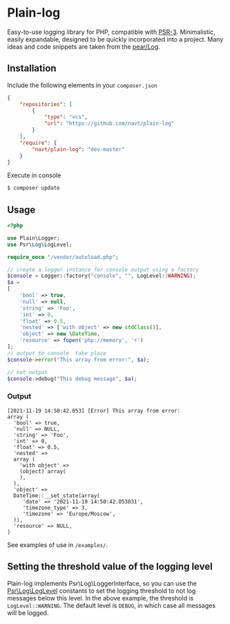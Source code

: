 # Plain-log
Easy-to-use logging library for PHP, compatible with [PSR-3](https://github.com/php-fig/fig-standards/blob/master/accepted/PSR-3-logger-interface.md). Minimalistic, easily expandable, designed to be quickly incorporated into a project. Many ideas and code snippets are taken from the [pear/Log](https://github.com/pear/Log).
## Installation
Include the following elements in your `composer.json`
```json
{
    "repositories": [
        {
            "type": "vcs",
            "url": "https://github.com/navt/plain-log"
        }
    ],
    "require": {
        "navt/plain-log": "dev-master"
    }
}
```
Execute in console
```bash
$ composer update
```
## Usage
```php
<?php

use Plain\Logger;
use Psr\Log\LogLevel;

require_once "/vendor/autoload.php";

// create a logger instance for console output using a factory
$console = Logger::factory("console", "", LogLevel::WARNING);
$a = 
[
    'bool' => true,
    'null' => null,
    'string' => 'Foo',
    'int' => 0,
    'float' => 0.5,
    'nested' => ['with object' => new stdClass()],
    'object' => new \DateTime,
    'resource' => fopen('php://memory', 'r')
];
// output to console  take place
$console->error("This array from error:", $a);

// not output
$console->debug("This debug message", $a);
```
### Output
```log
[2021-11-19 14:50:42.053] [Error] This array from error:
array (
  'bool' => true,
  'null' => NULL,
  'string' => 'Foo',
  'int' => 0,
  'float' => 0.5,
  'nested' => 
  array (
    'with object' => 
    (object) array(
    ),
  ),
  'object' => 
  DateTime::__set_state(array(
     'date' => '2021-11-19 14:50:42.053831',
     'timezone_type' => 3,
     'timezone' => 'Europe/Moscow',
  )),
  'resource' => NULL,
)
```
See examples of use in `/examples/`.

## Setting the threshold value of the logging level
Plain-log implements Psr\Log\LoggerInterface, so you can use the  [Psr\Log\LogLevel](https://github.com/php-fig/fig-standards/blob/master/accepted/PSR-3-logger-interface.md#5-psrlogloglevel) constants to set the logging threshold to not log messages below this level. In the above example, the threshold is `LogLevel::WARNING`. 
The default level is `DEBUG`, in which case all messages will be logged.